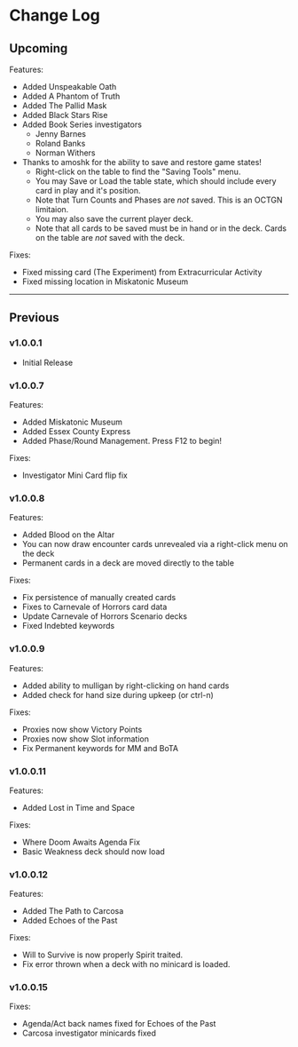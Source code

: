 # Change Log

## Upcoming

Features:
- Added Unspeakable Oath
- Added A Phantom of Truth
- Added The Pallid Mask
- Added Black Stars Rise
- Added Book Series investigators
  - Jenny Barnes
  - Roland Banks
  - Norman Withers
- Thanks to amoshk for the ability to save and restore game states!
  - Right-click on the table to find the "Saving Tools" menu.
  - You may Save or Load the table state, which should include every card in play and it's position.
  - Note that Turn Counts and Phases are *not* saved. This is an OCTGN limitaion.
  - You may also save the current player deck. 
  - Note that all cards to be saved must be in hand or in the deck. Cards on the table are *not* saved with the deck.

Fixes:
- Fixed missing card (The Experiment) from Extracurricular Activity
- Fixed missing location in Miskatonic Museum

___

## Previous

### v1.0.0.1
- Initial Release

### v1.0.0.7
Features:
- Added Miskatonic Museum
- Added Essex County Express
- Added Phase/Round Management. Press F12 to begin!

Fixes:
- Investigator Mini Card flip fix

### v1.0.0.8
Features:
- Added Blood on the Altar
- You can now draw encounter cards unrevealed via a right-click menu on the deck
- Permanent cards in a deck are moved directly to the table

Fixes:
- Fix persistence of manually created cards
- Fixes to Carnevale of Horrors card data
- Update Carnevale of Horrors Scenario decks
- Fixed Indebted keywords

### v1.0.0.9
Features:
- Added ability to mulligan by right-clicking on hand cards
- Added check for hand size during upkeep (or ctrl-n)

Fixes:
- Proxies now show Victory Points
- Proxies now show Slot information
- Fix Permanent keywords for MM and BoTA

### v1.0.0.11
Features:
- Added Lost in Time and Space

Fixes:
- Where Doom Awaits Agenda Fix
- Basic Weakness deck should now load

### v1.0.0.12
Features:
- Added The Path to Carcosa
- Added Echoes of the Past

Fixes:
- Will to Survive is now properly Spirit traited.
- Fix error thrown when a deck with no minicard is loaded.

### v1.0.0.15
Fixes:
- Agenda/Act back names fixed for Echoes of the Past
- Carcosa investigator minicards fixed

